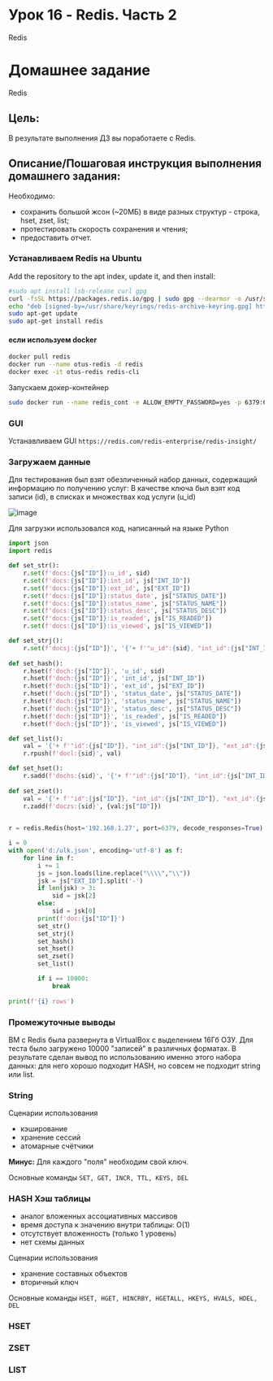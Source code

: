 # Урок 16 - Redis. Часть 2

Redis

# Домашнее задание

Redis

## Цель:
В результате выполнения ДЗ вы поработаете с Redis.

## Описание/Пошаговая инструкция выполнения домашнего задания:

Необходимо:

- сохранить большой жсон (~20МБ) в виде разных структур - строка, hset, zset, list;
- протестировать скорость сохранения и чтения;
- предоставить отчет.

### Устанавливаем Redis на Ubuntu

Add the repository to the apt index, update it, and then install:

```bash
#sudo apt install lsb-release curl gpg
curl -fsSL https://packages.redis.io/gpg | sudo gpg --dearmor -o /usr/share/keyrings/redis-archive-keyring.gpg
echo "deb [signed-by=/usr/share/keyrings/redis-archive-keyring.gpg] https://packages.redis.io/deb $(lsb_release -cs) main" | sudo tee /etc/apt/sources.list.d/redis.list
sudo apt-get update
sudo apt-get install redis
```

#### если используем docker
```bash
docker pull redis
docker run --name otus-redis -d redis
docker exec -it otus-redis redis-cli
```

Запускаем докер-контейнер
```bash
sudo docker run --name redis_cont -e ALLOW_EMPTY_PASSWORD=yes -p 6379:6379 -d redis
```

### GUI
Устанавливаем GUI `https://redis.com/redis-enterprise/redis-insight/`

### Загружаем данные

Для тестирования был взят обезличенный набор данных, содержащий информацию по получению услуг: В качестве ключа был взят код записи (id), в списках и множествах код услуги (u_id)

![image](https://github.com/ada04/NoSQL/assets/40420948/6f17c109-b404-4cf7-8932-d27d83257a6c)

Для загрузки использовался код, написанный на языке Python

```python
import json
import redis

def set_str():
    r.set(f'docs:{js["ID"]}:u_id', sid)
    r.set(f'docs:{js["ID"]}:int_id', js["INT_ID"])
    r.set(f'docs:{js["ID"]}:ext_id', js["EXT_ID"])
    r.set(f'docs:{js["ID"]}:status_date', js["STATUS_DATE"])
    r.set(f'docs:{js["ID"]}:status_name', js["STATUS_NAME"])
    r.set(f'docs:{js["ID"]}:status_desc', js["STATUS_DESC"])
    r.set(f'docs:{js["ID"]}:is_readed', js["IS_READED"])
    r.set(f'docs:{js["ID"]}:is_viewed', js["IS_VIEWED"])

def set_strj():
    r.set(f'docsj:{js["ID"]}', '{'+ f'"u_id":{sid}, "int_id":{js["INT_ID"]}, "ext_id":{js["EXT_ID"]}, "status_date":{js["STATUS_DATE"]}, "status_name":{js["STATUS_NAME"]}, "status_desc":{js["STATUS_DESC"]}, "is_readed":{js["IS_READED"]}, "is_viewed":{js["IS_VIEWED"]}' + '}')
    
def set_hash():
    r.hset(f'doch:{js["ID"]}', 'u_id', sid)
    r.hset(f'doch:{js["ID"]}', 'int_id', js["INT_ID"])
    r.hset(f'doch:{js["ID"]}', 'ext_id', js["EXT_ID"])
    r.hset(f'doch:{js["ID"]}', 'status_date', js["STATUS_DATE"])
    r.hset(f'doch:{js["ID"]}', 'status_name', js["STATUS_NAME"])
    r.hset(f'doch:{js["ID"]}', 'status_desc', js["STATUS_DESC"])
    r.hset(f'doch:{js["ID"]}', 'is_readed', js["IS_READED"])
    r.hset(f'doch:{js["ID"]}', 'is_viewed', js["IS_VIEWED"])

def set_list():
    val = '{'+ f'"id":{js["ID"]}, "int_id":{js["INT_ID"]}, "ext_id":{js["EXT_ID"]}, "status_date":{js["STATUS_DATE"]}, "status_name":{js["STATUS_NAME"]}, "status_desc":{js["STATUS_DESC"]}, "is_readed":{js["IS_READED"]}, "is_viewed":{js["IS_VIEWED"]}' + '}'
    r.rpush(f'docl:{sid}', val)

def set_hset():
    r.sadd(f'dochs:{sid}', '{'+ f'"id":{js["ID"]}, "int_id":{js["INT_ID"]}, "ext_id":{js["EXT_ID"]}, "status_date":{js["STATUS_DATE"]}, "status_name":{js["STATUS_NAME"]}, "status_desc":{js["STATUS_DESC"]}, "is_readed":{js["IS_READED"]}, "is_viewed":{js["IS_VIEWED"]}' + '}:'+str(js["ID"]))
    
def set_zset():
    val = '{'+ f'"id":{js["ID"]}, "int_id":{js["INT_ID"]}, "ext_id":{js["EXT_ID"]}, "status_date":{js["STATUS_DATE"]}, "status_name":{js["STATUS_NAME"]}, "status_desc":{js["STATUS_DESC"]}, "is_readed":{js["IS_READED"]}, "is_viewed":{js["IS_VIEWED"]}' + '}'
    r.zadd(f'doczs:{sid}', {val:js["ID"]})

    
r = redis.Redis(host='192.168.1.27', port=6379, decode_responses=True)

i = 0
with open('d:/ulk.json', encoding='utf-8') as f:
    for line in f:
        i += 1
        js = json.loads(line.replace("\\\\","\\"))
        jsk = js["EXT_ID"].split('-')
        if len(jsk) > 3:
            sid = jsk[2]
        else:
            sid = jsk[0]
        print(f'doc:{js["ID"]}')
        set_str()
        set_strj()
        set_hash()
        set_hset()
        set_zset()
        set_list()

        if i == 10000:
            break
        
print(f'{i} rows')
```

### Промежуточные выводы

ВМ с Redis была развернута в VirtualBox с выделением 16Гб ОЗУ. Для теста было загружено 10000 "записей" в различных форматах.
В результате сделан вывод по использованию именно этого набора данных: для него хорошо подходит HASH, но совсем не подходит string или list.

### String
Сценарии использования
- кэширование
- хранение сессий
- атомарные счётчики

**Минус:** Для каждого "поля" необходим свой ключ.

Основные команды
`SET, GET, INCR, TTL, KEYS, DEL`

### HASH Хэш таблицы
- аналог вложенных ассоциативных массивов
- время доступа к значению внутри таблицы: O(1)
- отсутствует вложенность (только 1 уровень)
- нет схемы данных

Сценарии использования
- хранение составных объектов
- вторичный ключ

Основные команды
`HSET, HGET, HINCRBY, HGETALL, HKEYS, HVALS, HDEL, DEL`

### HSET

### ZSET

### LIST
